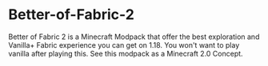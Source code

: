 # Better-of-Fabric-2
Better of Fabric 2 is a Minecraft Modpack that offer the best exploration and Vanilla+ Fabric experience you can get on 1.18. You won't want to play vanilla after playing this. See this modpack as a Minecraft 2.0 Concept.
